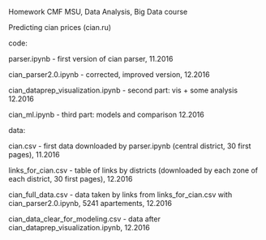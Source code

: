 Homework CMF MSU, Data Analysis, Big Data course

Predicting cian prices (cian.ru)



code:

parser.ipynb - first version of cian parser, 11.2016

cian_parser2.0.ipynb - corrected, improved version, 12.2016

cian_dataprep_visualization.ipynb - second part: vis + some analysis 12.2016

cian_ml.ipynb - third part: models and comparison 12.2016



data:

cian.csv - first data downloaded by parser.ipynb (central district, 30 first pages), 11.2016

links_for_cian.csv - table of links by districts (downloaded by each zone of each district, 30 first pages), 12.2016

cian_full_data.csv - data taken by links from links_for_cian.csv with cian_parser2.0.ipynb, 5241 apartements, 12.2016

cian_data_clear_for_modeling.csv - data after cian_dataprep_visualization.ipynb, 12.2016
